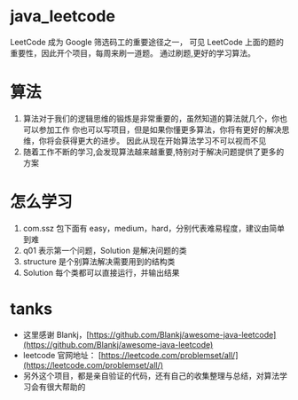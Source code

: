 # java_leetcode

LeetCode 成为 Google 筛选码工的重要途径之一，
可见 LeetCode 上面的题的重要性，因此开个项目，每周来刷一道题。
通过刷题,更好的学习算法。

# 算法

1. 算法对于我们的逻辑思维的锻炼是非常重要的，虽然知道的算法就几个，你也可以参加工作
你也可以写项目，但是如果你懂更多算法，你将有更好的解决思维，你将会获得更大的进步。
因此从现在开始算法学习不可以视而不见
2. 随着工作不断的学习,会发现算法越来越重要,特别对于解决问题提供了更多的方案

# 怎么学习

1. com.ssz 包下面有 easy，medium，hard，分别代表难易程度，建议由简单到难
2. q01 表示第一个问题，Solution 是解决问题的类
3. structure 是个别算法解决需要用到的结构类
4. Solution 每个类都可以直接运行，并输出结果

# tanks
* 这里感谢 Blankj，[https://github.com/Blankj/awesome-java-leetcode](https://github.com/Blankj/awesome-java-leetcode)
* leetcode 官网地址： [https://leetcode.com/problemset/all/](https://leetcode.com/problemset/all/)
* 另外这个项目，都是亲自验证的代码，还有自己的收集整理与总结，对算法学习会有很大帮助的
          










